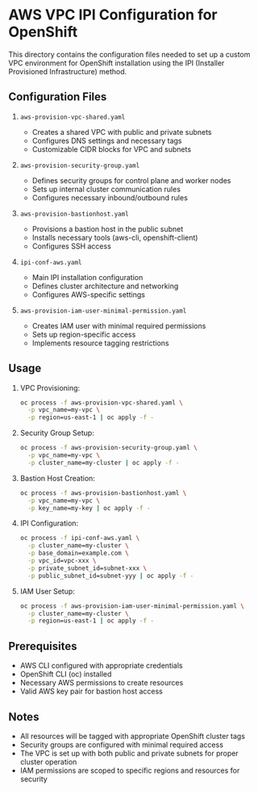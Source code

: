 # AWS VPC IPI Configuration for OpenShift

This directory contains the configuration files needed to set up a custom VPC environment for OpenShift installation using the IPI (Installer Provisioned Infrastructure) method.

## Configuration Files

1. `aws-provision-vpc-shared.yaml`
   - Creates a shared VPC with public and private subnets
   - Configures DNS settings and necessary tags
   - Customizable CIDR blocks for VPC and subnets

2. `aws-provision-security-group.yaml`
   - Defines security groups for control plane and worker nodes
   - Sets up internal cluster communication rules
   - Configures necessary inbound/outbound rules

3. `aws-provision-bastionhost.yaml`
   - Provisions a bastion host in the public subnet
   - Installs necessary tools (aws-cli, openshift-client)
   - Configures SSH access

4. `ipi-conf-aws.yaml`
   - Main IPI installation configuration
   - Defines cluster architecture and networking
   - Configures AWS-specific settings

5. `aws-provision-iam-user-minimal-permission.yaml`
   - Creates IAM user with minimal required permissions
   - Sets up region-specific access
   - Implements resource tagging restrictions

## Usage

1. VPC Provisioning:
   ```bash
   oc process -f aws-provision-vpc-shared.yaml \
     -p vpc_name=my-vpc \
     -p region=us-east-1 | oc apply -f -
   ```

2. Security Group Setup:
   ```bash
   oc process -f aws-provision-security-group.yaml \
     -p vpc_name=my-vpc \
     -p cluster_name=my-cluster | oc apply -f -
   ```

3. Bastion Host Creation:
   ```bash
   oc process -f aws-provision-bastionhost.yaml \
     -p vpc_name=my-vpc \
     -p key_name=my-key | oc apply -f -
   ```

4. IPI Configuration:
   ```bash
   oc process -f ipi-conf-aws.yaml \
     -p cluster_name=my-cluster \
     -p base_domain=example.com \
     -p vpc_id=vpc-xxx \
     -p private_subnet_id=subnet-xxx \
     -p public_subnet_id=subnet-yyy | oc apply -f -
   ```

5. IAM User Setup:
   ```bash
   oc process -f aws-provision-iam-user-minimal-permission.yaml \
     -p cluster_name=my-cluster \
     -p region=us-east-1 | oc apply -f -
   ```

## Prerequisites

- AWS CLI configured with appropriate credentials
- OpenShift CLI (oc) installed
- Necessary AWS permissions to create resources
- Valid AWS key pair for bastion host access

## Notes

- All resources will be tagged with appropriate OpenShift cluster tags
- Security groups are configured with minimal required access
- The VPC is set up with both public and private subnets for proper cluster operation
- IAM permissions are scoped to specific regions and resources for security 